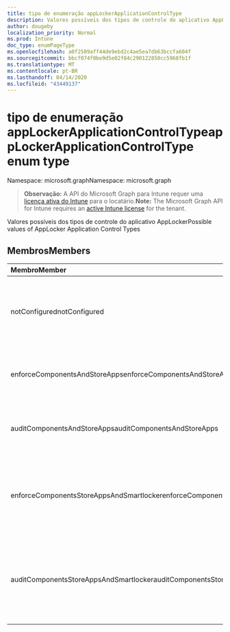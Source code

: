 ```yaml
---
title: tipo de enumeração appLockerApplicationControlType
description: Valores possíveis dos tipos de controle do aplicativo AppLocker
author: dougeby
localization_priority: Normal
ms.prod: Intune
doc_type: enumPageType
ms.openlocfilehash: a0f2509aff44de9ebd2c4ae5ea7db63bccfa604f
ms.sourcegitcommit: bbcf074f0be9d5e02f84c290122850cc5968fb1f
ms.translationtype: MT
ms.contentlocale: pt-BR
ms.lasthandoff: 04/14/2020
ms.locfileid: "43449137"
---
```

# <a name="applockerapplicationcontroltype-enum-type"></a><span data-ttu-id="3fab7-103">tipo de enumeração appLockerApplicationControlType</span><span class="sxs-lookup"><span data-stu-id="3fab7-103">appLockerApplicationControlType enum type</span></span>

<span data-ttu-id="3fab7-104">Namespace: microsoft.graph</span><span class="sxs-lookup"><span data-stu-id="3fab7-104">Namespace: microsoft.graph</span></span>

> <span data-ttu-id="3fab7-105">**Observação:** A API do Microsoft Graph para Intune requer uma [licença ativa do Intune](https://go.microsoft.com/fwlink/?linkid=839381) para o locatário.</span><span class="sxs-lookup"><span data-stu-id="3fab7-105">**Note:** The Microsoft Graph API for Intune requires an [active Intune license](https://go.microsoft.com/fwlink/?linkid=839381) for the tenant.</span></span>

<span data-ttu-id="3fab7-106">Valores possíveis dos tipos de controle do aplicativo AppLocker</span><span class="sxs-lookup"><span data-stu-id="3fab7-106">Possible values of AppLocker Application Control Types</span></span>

## <a name="members"></a><span data-ttu-id="3fab7-107">Membros</span><span class="sxs-lookup"><span data-stu-id="3fab7-107">Members</span></span>
|<span data-ttu-id="3fab7-108">Membro</span><span class="sxs-lookup"><span data-stu-id="3fab7-108">Member</span></span>|<span data-ttu-id="3fab7-109">Valor</span><span class="sxs-lookup"><span data-stu-id="3fab7-109">Value</span></span>|<span data-ttu-id="3fab7-110">Descrição</span><span class="sxs-lookup"><span data-stu-id="3fab7-110">Description</span></span>|
|:---|:---|:---|
|<span data-ttu-id="3fab7-111">notConfigured</span><span class="sxs-lookup"><span data-stu-id="3fab7-111">notConfigured</span></span>|<span data-ttu-id="3fab7-112">,0</span><span class="sxs-lookup"><span data-stu-id="3fab7-112">0</span></span>|<span data-ttu-id="3fab7-113">Valor padrão do dispositivo, nenhum tipo de controle do aplicativo selecionado.</span><span class="sxs-lookup"><span data-stu-id="3fab7-113">Device default value, no Application Control type selected.</span></span>|
|<span data-ttu-id="3fab7-114">enforceComponentsAndStoreApps</span><span class="sxs-lookup"><span data-stu-id="3fab7-114">enforceComponentsAndStoreApps</span></span>|<span data-ttu-id="3fab7-115">1</span><span class="sxs-lookup"><span data-stu-id="3fab7-115">1</span></span>|<span data-ttu-id="3fab7-116">Aplicar o componente do Windows e armazenar aplicativos.</span><span class="sxs-lookup"><span data-stu-id="3fab7-116">Enforce Windows component and store apps.</span></span>|
|<span data-ttu-id="3fab7-117">auditComponentsAndStoreApps</span><span class="sxs-lookup"><span data-stu-id="3fab7-117">auditComponentsAndStoreApps</span></span>|<span data-ttu-id="3fab7-118">duas</span><span class="sxs-lookup"><span data-stu-id="3fab7-118">2</span></span>|<span data-ttu-id="3fab7-119">Auditar o componente do Windows e armazenar aplicativos.</span><span class="sxs-lookup"><span data-stu-id="3fab7-119">Audit Windows component and store apps.</span></span>|
|<span data-ttu-id="3fab7-120">enforceComponentsStoreAppsAndSmartlocker</span><span class="sxs-lookup"><span data-stu-id="3fab7-120">enforceComponentsStoreAppsAndSmartlocker</span></span>|<span data-ttu-id="3fab7-121">3D</span><span class="sxs-lookup"><span data-stu-id="3fab7-121">3</span></span>|<span data-ttu-id="3fab7-122">Aplicar componentes do Windows, armazenar aplicativos e armário inteligente.</span><span class="sxs-lookup"><span data-stu-id="3fab7-122">Enforce Windows components, store apps and smart locker.</span></span>|
|<span data-ttu-id="3fab7-123">auditComponentsStoreAppsAndSmartlocker</span><span class="sxs-lookup"><span data-stu-id="3fab7-123">auditComponentsStoreAppsAndSmartlocker</span></span>|<span data-ttu-id="3fab7-124">4 </span><span class="sxs-lookup"><span data-stu-id="3fab7-124">4</span></span>|<span data-ttu-id="3fab7-125">Auditoria de componentes do Windows, aplicativos de armazenamento e armário inteligente.</span><span class="sxs-lookup"><span data-stu-id="3fab7-125">Audit Windows components, store apps and smart locker.</span></span>|







